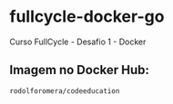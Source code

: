 # fullcycle-docker-go
Curso FullCycle - Desafio 1 - Docker

## Imagem no Docker Hub: 
```bash
rodolforomera/codeeducation
```
